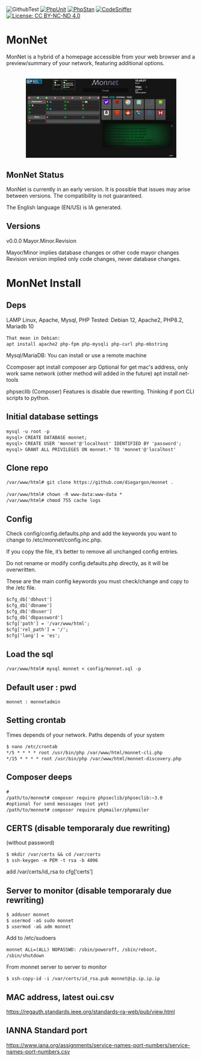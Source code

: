 ![GithubTest](https://img.shields.io/badge/Github-TestSelfK8s-blue)
[![PhpUnit](https://github.com/diegargon/monnet/actions/workflows/k8s-phpunit.yml/badge.svg)](https://github.com/diegargon/monnet/actions/workflows/k8s-phpunit.yml)
[![PhpStan](https://github.com/diegargon/monnet/actions/workflows/k8s-phpstan.yml/badge.svg)](https://github.com/diegargon/monnet/actions/workflows/k8s-phpstan.yml)
[![CodeSniffer](https://github.com/diegargon/monnet/actions/workflows/k8s-codesniffer.yml/badge.svg)](https://github.com/diegargon/monnet/actions/workflows/k8s-codesniffer.yml)
[![License: CC BY-NC-ND 4.0](https://img.shields.io/badge/License-CC_BY--NC--ND_4.0-lightgrey.svg)](https://creativecommons.org/licenses/by-nc-nd/4.0/)
###

# MonNet

MonNet is a hybrid of a homepage accessible from your web browser and a preview/summary of your network, featuring additional options.

<p align="center">
<img width="400" src="https://github.com/diegargon/monnet/blob/main/monnet.png?raw=true" width="100%">
</p>

## MonNet Status

MonNet is currently in an early version. It is possible that issues may arise between versions. The compatibility is not guaranteed.

The English language (EN/US) is IA generated.

## Versions

v0.0.0 Mayor.Minor.Revision

Mayor/Minor implies database changes or other code mayor changes
Revision version implied only code changes, never database changes.


# MonNet Install

## Deps

LAMP
    Linux, Apache, Mysql, PHP
    Tested: Debian 12, Apache2, PHP8.2, Mariadb 10

    That mean in Debian:
    apt install apache2 php-fpm php-mysqli php-curl php-mbstring

Mysql/MariaDB:
    You can install or use a remote machine

Ccomposer
    apt install composer
arp
    Optional for get mac's address, only work same network (other method will added in the future)
    apt install net-tools

phpseclib (Composer)
    Features is disable due rewriting. Thinking if port CLI scripts to python.

## Initial  database settings
```
mysql -u root -p
mysql> CREATE DATABASE monnet;
mysql> CREATE USER 'monnet'@'localhost' IDENTIFIED BY 'password';
mysql> GRANT ALL PRIVILEGES ON monnet.* TO 'monnet'@'localhost'
```

## Clone repo
```
/var/www/html# git clone https://github.com/diegargon/monnet .

/var/www/html# chown -R www-data:www-data *
/var/www/html# chmod 755 cache logs
```

## Config

Check config/config.defaults.php and add the keywords you want to change to /etc/monnet/config.inc.php.

If you copy the file, it’s better to remove all unchanged config entries.

Do not rename or modify config.defaults.php directly, as it will be overwritten.

These are the main config keywords you must check/change and copy to the /etc file.

```
$cfg_db['dbhost']
$cfg_db['dbname']
$cfg_db['dbuser']
$cfg_db['dbpassword']
$cfg['path'] = '/var/www/html';
$cfg['rel_path'] = '/';
$cfg['lang'] = 'es';
```

## Load the sql

```
/var/www/html# mysql monnet < config/monnet.sql -p
```

## Default user : pwd

```
monnet : monnetadmin
```

## Setting crontab

Times depends of your network. Paths depends of your system

```
$ nano /etc/crontab
*/5 * * * * root /usr/bin/php /var/www/html/monnet-cli.php
*/15 * * * * root /usr/bin/php /var/www/html/monnet-discovery.php
```

## Composer deeps

```
#
/path/to/monnet# composer require phpseclib/phpseclib:~3.0
#optional for send messsages (not yet)
/path/to/monnet# composer require phpmailer/phpmailer
```


## CERTS (disable temporaraly due rewriting)

(without password)
```
$ mkdir /var/certs && cd /var/certs
$ ssh-keygen -m PEM -t rsa -b 4096
```



add /var/certs/id_rsa to cfg[‘certs’]

## Server to monitor (disable temporaraly due rewriting)

```
$ adduser monnet
$ usermod -aG sudo monnet
$ usermod -aG adm monnet
```

Add to /etc/sudoers

```
monnet ALL=(ALL) NOPASSWD: /sbin/poweroff, /sbin/reboot, /sbin/shutdown
```

From monnet server to server to monitor

```
$ ssh-copy-id -i /var/certs/id_rsa.pub monnet@ip.ip.ip.ip
```


## MAC address, latest oui.csv
https://regauth.standards.ieee.org/standards-ra-web/pub/view.html
## IANNA Standard port
https://www.iana.org/assignments/service-names-port-numbers/service-names-port-numbers.csv